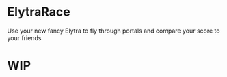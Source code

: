 # ElytraRace
Use your new fancy Elytra to fly through portals and compare your score to your friends

# WIP
